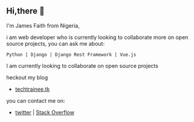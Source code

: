 
## Hi,there 👋

  I'm James Faith from Nigeria,
  
  i am web developer who is currently looking to collaborate more on open source projects,
  you can ask me about:

    Python | Django | Django Rest Framework | Vue.js
   I am currently looking to collaborate on open source projects
   
   heckout my blog
   
   - [techtrainee.tk](https://techtrainee.tk) 
   
   you can contact me on:
   
   - [twitter](https://twitter.com/I_am_camzy) | [Stack Overflow](https://stackoverflow.com/users/13683741/camzy)

